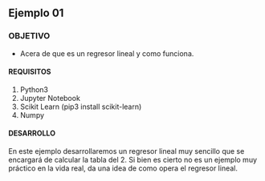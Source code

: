 ## Ejemplo 01

### OBJETIVO 
 - Acera de que es un regresor lineal y como funciona. 

#### REQUISITOS 
1. Python3
2. Jupyter Notebook
3. Scikit Learn (pip3 install scikit-learn)
4. Numpy

#### DESARROLLO
En este ejemplo desarrollaremos un regresor lineal muy sencillo que se encargará de calcular la tabla del 2. Si bien es cierto no es un ejemplo muy práctico en la vida real, da una idea de como opera el regresor lineal. 
